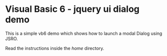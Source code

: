 # Visual Basic 6 - jquery ui dialog demo

This is a simple vb6 demo which shows how to launch a modal Dialog using JSRO.

Read the instructions inside the *home* directory.

